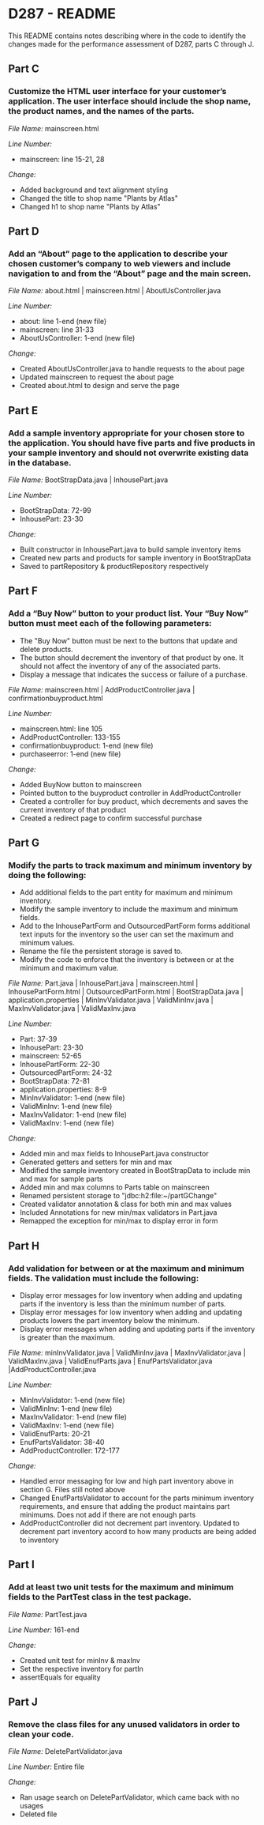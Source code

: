 # D287 - README
This README contains notes describing where in the code to identify the changes made for the performance assessment of D287, 
parts C through J.

## Part C
### Customize the HTML user interface for your customer’s application. The user interface should include the shop name, the product names, and the names of the parts.
*File Name:* mainscreen.html   

*Line Number:*
- mainscreen: line 15-21, 28  

*Change:*
- Added background and text alignment styling
- Changed the title to shop name "Plants by Atlas"
- Changed h1 to shop name "Plants by Atlas"  

## Part D
### Add an “About” page to the application to describe your chosen customer’s company to web viewers and include navigation to and from the “About” page and the main screen.
*File Name:* about.html | mainscreen.html | AboutUsController.java  

*Line Number:*
- about: line 1-end (new file)
- mainscreen: line 31-33
- AboutUsController: 1-end (new file)  

*Change:*
- Created AboutUsController.java to handle requests to the about page
- Updated mainscreen to request the about page
- Created about.html to design and serve the page

## Part E
### Add a sample inventory appropriate for your chosen store to the application. You should have five parts and five products in your sample inventory and should not overwrite existing data in the database.
*File Name:* BootStrapData.java | InhousePart.java  

*Line Number:* 
- BootStrapData: 72-99
- InhousePart: 23-30  

*Change:*
- Built constructor in InhousePart.java to build sample inventory items
- Created new parts and products for sample inventory in BootStrapData
- Saved to partRepository & productRepository respectively  

## Part F
### Add a “Buy Now” button to your product list. Your “Buy Now” button must meet each of the following parameters:
-  The "Buy Now" button must be next to the buttons that update and delete products.
-  The button should decrement the inventory of that product by one. It should not affect the inventory of any of the associated parts.
-  Display a message that indicates the success or failure of a purchase.

*File Name:* mainscreen.html | AddProductController.java | confirmationbuyproduct.html  

*Line Number:*
- mainscreen.html: line 105
- AddProductController: 133-155
- confirmationbuyproduct: 1-end (new file)  
- purchaseerror: 1-end (new file)  

*Change:*
- Added BuyNow button to mainscreen
- Pointed button to the buyproduct controller in AddProductController
- Created a controller for buy product, which decrements and saves the current inventory of that product
- Created a redirect page to confirm successful purchase

## Part G
### Modify the parts to track maximum and minimum inventory by doing the following:
-  Add additional fields to the part entity for maximum and minimum inventory.
-  Modify the sample inventory to include the maximum and minimum fields.
-  Add to the InhousePartForm and OutsourcedPartForm forms additional text inputs for the inventory so the user can set the maximum and minimum values.
-  Rename the file the persistent storage is saved to.
-  Modify the code to enforce that the inventory is between or at the minimum and maximum value.

*File Name:* Part.java | InhousePart.java | mainscreen.html | InhousePartForm.html | OutsourcedPartForm.html | BootStrapData.java | application.properties | MinInvValidator.java | ValidMinInv.java | MaxInvValidator.java | ValidMaxInv.java  

*Line Number:*
- Part: 37-39
- InhousePart: 23-30
- mainscreen: 52-65
- InhousePartForm: 22-30
- OutsourcedPartForm: 24-32
- BootStrapData: 72-81
- application.properties: 8-9  
- MinInvValidator: 1-end (new file)
- ValidMinInv: 1-end (new file)
- MaxInvValidator: 1-end (new file)
- ValidMaxInv: 1-end (new file)  

*Change:*
- Added min and max fields to InhousePart.java constructor
- Generated getters and setters for min and max
- Modified the sample inventory created in BootStrapData to include min and max for sample parts
- Added min and max columns to Parts table on mainscreen
- Renamed persistent storage to "jdbc:h2:file:~/partGChange"  
- Created validator annotation & class for both min and max values
- Included Annotations for new min/max validators in Part.java 
- Remapped the exception for min/max to display error in form  

## Part H
### Add validation for between or at the maximum and minimum fields. The validation must include the following:
-  Display error messages for low inventory when adding and updating parts if the inventory is less than the minimum number of parts.
-  Display error messages for low inventory when adding and updating products lowers the part inventory below the minimum.
-  Display error messages when adding and updating parts if the inventory is greater than the maximum. 

*File Name:* minInvValidator.java | ValidMinInv.java | MaxInvValidator.java | ValidMaxInv.java | ValidEnufParts.java | EnufPartsValidator.java |AddProductController.java  

*Line Number:* 
- MinInvValidator: 1-end (new file)
- ValidMinInv: 1-end (new file)
- MaxInvValidator: 1-end (new file)
- ValidMaxInv: 1-end (new file)  
- ValidEnufParts: 20-21 
- EnufPartsValidator: 38-40
- AddProductController: 172-177  

*Change:* 
- Handled error messaging for low and high part inventory above in section G. Files still noted above
- Changed EnufPartsValidator to account for the parts minimum inventory requirements, and ensure that adding the product maintains part minimums. Does not add if there are not enough parts
- AddProductController did not decrement part inventory. Updated to decrement part inventory accord to how many products are being added to inventory

## Part I
### Add at least two unit tests for the maximum and minimum fields to the PartTest class in the test package.
*File Name:* PartTest.java  

*Line Number:* 161-end  

*Change:*
 - Created unit test for minInv & maxInv
 - Set the respective inventory for partIn
 - assertEquals for equality

## Part J
### Remove the class files for any unused validators in order to clean your code.
*File Name:* DeletePartValidator.java  

*Line Number:* Entire file  

*Change:*
 - Ran usage search on DeletePartValidator, which came back with no usages
 - Deleted file


